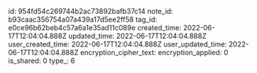 id: 954fd54c269744b2ac73892bafb37c14
note_id: b93caac356754a07a439a17d5ee2ff58
tag_id: e0ce96b62beb4c57a6a1e35ad11c089e
created_time: 2022-06-17T12:04:04.888Z
updated_time: 2022-06-17T12:04:04.888Z
user_created_time: 2022-06-17T12:04:04.888Z
user_updated_time: 2022-06-17T12:04:04.888Z
encryption_cipher_text: 
encryption_applied: 0
is_shared: 0
type_: 6